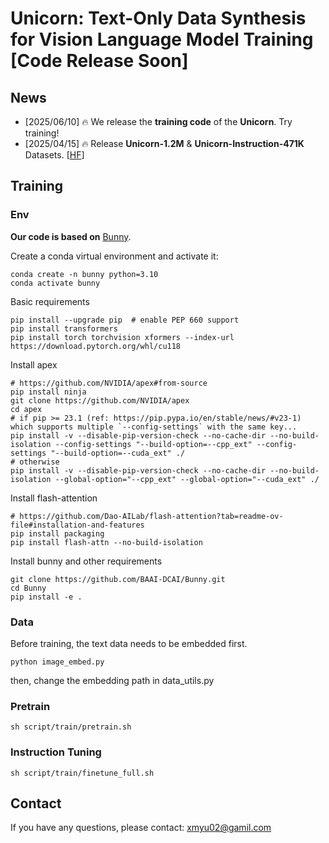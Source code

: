 # Unicorn: Text-Only Data Synthesis for Vision Language Model Training [Code Release Soon]

## News

- [2025/06/10] 🔥 We release the **training code** of the **Unicorn**. Try training!
- [2025/04/15] 🔥 Release **Unicorn-1.2M** & **Unicorn-Instruction-471K** Datasets. [[HF](https://huggingface.co/datasets/Yu2020/Unicorn)]

## Training

### Env

**Our code is based on** [Bunny](https://github.com/BAAI-DCAI/Bunny).

Create a conda virtual environment and activate it:

  ```shell
  conda create -n bunny python=3.10
  conda activate bunny
  ```

Basic requirements

  ```shell
  pip install --upgrade pip  # enable PEP 660 support
  pip install transformers
  pip install torch torchvision xformers --index-url https://download.pytorch.org/whl/cu118
  ```

Install apex

  ```shell
  # https://github.com/NVIDIA/apex#from-source
  pip install ninja
  git clone https://github.com/NVIDIA/apex
  cd apex
  # if pip >= 23.1 (ref: https://pip.pypa.io/en/stable/news/#v23-1) which supports multiple `--config-settings` with the same key...
  pip install -v --disable-pip-version-check --no-cache-dir --no-build-isolation --config-settings "--build-option=--cpp_ext" --config-settings "--build-option=--cuda_ext" ./
  # otherwise
  pip install -v --disable-pip-version-check --no-cache-dir --no-build-isolation --global-option="--cpp_ext" --global-option="--cuda_ext" ./
  ```

Install flash-attention

  ```shell
  # https://github.com/Dao-AILab/flash-attention?tab=readme-ov-file#installation-and-features
  pip install packaging
  pip install flash-attn --no-build-isolation
  ```

Install bunny and other requirements

  ```shell
  git clone https://github.com/BAAI-DCAI/Bunny.git
  cd Bunny
  pip install -e .
  ```

### Data

Before training, the text data needs to be embedded first. 

```
python image_embed.py
```

then, change the embedding path in data_utils.py




### Pretrain

```
sh script/train/pretrain.sh
```

### Instruction Tuning

```
sh script/train/finetune_full.sh
```

## Contact

If you have any questions, please contact: xmyu02@gamil.com
